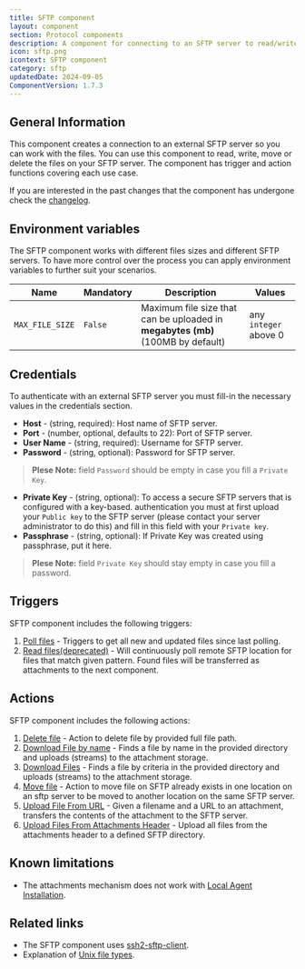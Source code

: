 ```yaml
---
title: SFTP component
layout: component
section: Protocol components
description: A component for connecting to an SFTP server to read/write files.
icon: sftp.png
icontext: SFTP component
category: sftp
updatedDate: 2024-09-05
ComponentVersion: 1.7.3
---
```


## General Information

This component creates a connection to an external SFTP server so you can work with the files. You can use this component to read, write, move or delete the files on your SFTP server. The component has trigger and action functions covering each use case.

If you are interested in the past changes that the component has undergone check the [changelog](technical-notes#changelog).


## Environment variables

The SFTP component works with different files sizes and different SFTP servers. To have more control over the process you can apply environment variables to further suit your scenarios.

|Name|Mandatory|Description|Values|
|----|---------|-----------|------|
|`MAX_FILE_SIZE`| `False` |  Maximum file size that can be uploaded in **megabytes (mb)** (100MB by default) | any `integer` above 0|

## Credentials

To authenticate with an external SFTP server you must fill-in the necessary values in the credentials section.

* **Host** - (string, required): Host name of SFTP server.
* **Port** - (number, optional, defaults to 22): Port of SFTP server.
* **User Name** - (string, required): Username for SFTP server.
* **Password** - (string, optional): Password for SFTP server.
>**Plese Note:**  field `Password` should be empty in case you fill a `Private Key`.
* **Private Key** - (string, optional): To access a secure SFTP servers that is configured with a key-based. authentication you must at first upload your `Public key` to the SFTP server (please contact your server administrator to do this) and fill in this field with your `Private key`.
* **Passphrase** - (string, optional): If Private Key was created using passphrase, put it here.
>**Plese Note:**  field `Private Key` should stay empty in case you fill a password.


## Triggers

SFTP component includes the following triggers:

1.  [Poll files](triggers#poll-files) - Triggers to get all new and updated files since last polling.
2.  [Read files(deprecated)](triggers#read-filesdeprecated) - Will continuously poll remote SFTP location for files that match given pattern. Found files will be transferred as attachments to the next component.

## Actions

SFTP component includes the following actions:

1.  [Delete file](actions#delete-file) - Action to delete file by provided full file path.
2.  [Download File by name](actions#download-file-by-name) - Finds a file by name in the provided directory and uploads (streams) to the attachment storage.
3.  [Download Files](actions#download-files) - Finds a file by criteria in the provided directory and uploads (streams) to the attachment storage.
4.  [Move file](actions#move-file) - Action to move file on SFTP already exists in one location on an sftp server to be moved to another location on the same SFTP server.
5.  [Upload File From URL](actions#upload-file-from-url) - Given a filename and a URL to an attachment, transfers the contents of the attachment to the SFTP server.
6.  [Upload Files From Attachments Header](actions#upload-files-from-attachments-header) - Upload all files from the attachments header to a defined SFTP directory.

## Known limitations

* The attachments mechanism does not work with [Local Agent Installation](/guides/vpn-agent).

## Related links

*   The SFTP component uses [ssh2-sftp-client](https://www.npmjs.com/package/ssh2-sftp-client).
*   Explanation of [Unix file types](https://en.wikipedia.org/wiki/Unix_file_types).
